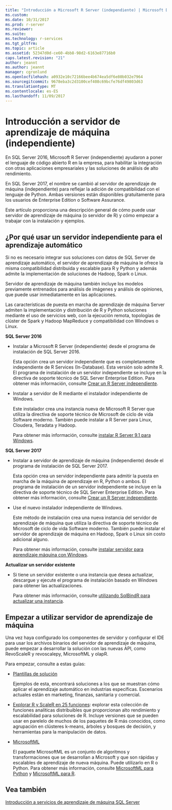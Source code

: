 ```yaml
---
title: "Introducción a Microsoft R Server (independiente) | Microsoft Docs"
ms.custom: 
ms.date: 10/31/2017
ms.prod: r-server
ms.reviewer: 
ms.suite: 
ms.technology: r-services
ms.tgt_pltfrm: 
ms.topic: article
ms.assetid: 52347d0d-ce60-4bb8-98d2-6163e87716b0
caps.latest.revision: "21"
author: jeannt
ms.author: jeannt
manager: cgronlund
ms.openlocfilehash: a0932e10c72166bee4b674ea5df6e80b032e7964
ms.sourcegitcommit: 9678eba3c2d3100cef408c69bcfe76df49803d63
ms.translationtype: MT
ms.contentlocale: es-ES
ms.lasthandoff: 11/09/2017
---
```

# <a name="getting-started-with-machine-learning-server-standalone"></a>Introducción a servidor de aprendizaje de máquina (independiente)
 
En SQL Server 2016, Microsoft R Server (independiente) ayudaron a poner el lenguaje de código abierto R en la empresa, para habilitar la integración con otras aplicaciones empresariales y las soluciones de análisis de alto rendimiento.  

En SQL Server 2017, el nombre se cambió al servidor de aprendizaje de máquina (independiente) para reflejar la adición de compatibilidad con el lenguaje de Python. Ambas versiones están disponibles gratuitamente para los usuarios de Enterprise Edition o Software Assurance.

Este artículo proporciona una descripción general de cómo puede usar servidor de aprendizaje de máquina (o servidor de R) y cómo empezar a trabajar con la instalación y ejemplos.

## <a name="why-use-a-standalone-server-for-machine-learning"></a>¿Por qué usar un servidor independiente para el aprendizaje automático

Si no es necesario integrar sus soluciones con datos de SQL Server de aprendizaje automático, el servidor de aprendizaje de máquina le ofrece la misma compatibilidad distribuida y escalable para R y Python y además admite la implementación de soluciones de Hadoop, Spark o Linux.

Servidor de aprendizaje de máquina también incluye los modelos previamente entrenados para análisis de imágenes y análisis de opiniones, que puede usar inmediatamente en las aplicaciones.

Las características de puesta en marcha de aprendizaje de máquina Server admiten la implementación y distribución de R y Python soluciones mediante el uso de servicios web, con la ejecución remota, topologías de clúster de Spark y Hadoop MapReduce y compatibilidad con Windows o Linux.

**SQL Server 2016**

+ Instalar a Microsoft R Server (independiente) desde el programa de instalación de SQL Server 2016.

    Esta opción crea un servidor independiente que es completamente independiente de R Services (In-Database). Esta versión solo admite R. El programa de instalación de un servidor independiente se incluye en la directiva de soporte técnico de SQL Server Enterprise Edition. Para obtener más información, consulte [Crear un R Server independiente](../../advanced-analytics/r/create-a-standalone-r-server.md).

+ Instalar a servidor de R mediante el instalador independiente de Windows.

    Este instalador crea una instancia nueva de Microsoft R Server que utiliza la directiva de soporte técnico de Microsoft de ciclo de vida Software moderno. También puede instalar a R Server para Linux, Cloudera, Teradata y Hadoop.
    
    Para obtener más información, consulte [instalar R Server 9.1 para Windows](https://docs.microsoft.com/machine-learning-server/install/r-server-install-windows).

**SQL Server 2017**

+ Instalar a servidor de aprendizaje de máquina (independiente) desde el programa de instalación de SQL Server 2017. 

    Esta opción crea un servidor independiente para admitir la puesta en marcha de la máquina de aprendizaje en R, Python o ambos. El programa de instalación de un servidor independiente se incluye en la directiva de soporte técnico de SQL Server Enterprise Edition. Para obtener más información, consulte [Crear un R Server independiente](../../advanced-analytics/r/create-a-standalone-r-server.md).  

+ Use el nuevo instalador independiente de Windows.

    Este método de instalación crea una nueva instancia del servidor de aprendizaje de máquina que utiliza la directiva de soporte técnico de Microsoft de ciclo de vida Software moderno. También puede instalar el servidor de aprendizaje de máquina en Hadoop, Spark o Linux sin costo adicional alguno.
    
    Para obtener más información, consulte [instalar servidor para aprendizaje máquina con Windows](https://docs.microsoft.com/machine-learning-server/install/machine-learning-server-windows-install).

**Actualizar un servidor existente**

+ Si tiene un servidor existente o una instancia que desea actualizar, descargue y ejecute el programa de instalación basado en Windows para obtener las actualizaciones. 

    Para obtener más información, consulte [utilizando SqlBindR para actualizar una instancia](use-sqlbindr-exe-to-upgrade-an-instance-of-sql-server.md).

## <a name="start-using-machine-learning-server"></a>Empezar a utilizar servidor de aprendizaje de máquina

 Una vez haya configurado los componentes de servidor y configurar el IDE para usar los archivos binarios del servidor de aprendizaje de máquina, puede empezar a desarrollar la solución con las nuevas API, como RevoScaleR y revoscalepy, MicrosoftML y olapR.
    
Para empezar, consulte a estas guías:

+ [Plantillas de solución](https://docs.microsoft.com/machine-learning-server/r/sample-solutions)

    Ejemplos de esta, encontrará soluciones a los que se muestran cómo aplicar el aprendizaje automático en industrias específicas. Escenarios actuales están en marketing, finanzas, sanitaria y comercial.

+ [Explorar R y ScaleR en 25 funciones](https://docs.microsoft.com/machine-learning-server/r/tutorial-r-to-revoscaler): explorar esta colección de funciones analíticas distribuibles que proporcionan alto rendimiento y escalabilidad para soluciones de R. Incluye versiones que se pueden usar en parelelo de muchos de los paquetes de R más conocidos, como agrupación en clústeres k-means, árboles y bosques de decisión, y herramientas para la manipulación de datos.

- [MicrosoftML](https://msdn.microsoft.com/library/mt790482.aspx)

    El paquete MicrosoftML es un conjunto de algoritmos y transformaciones que se desarrollan a Microsoft y que son rápidas y escalables de aprendizaje de nueva máquina. Puede utilizarlo en R o Python. Para obtener más información, consulte [MicrosoftML para Python](https://docs.microsoft.com/machine-learning-server/python-reference/microsoftml/microsoftml-package) y [MicrosoftML para R](https://docs.microsoft.com/machine-learning-server/r-reference/microsoftml/microsoftml-package).

## <a name="see-also"></a>Vea también

[Introducción a servicios de aprendizaje de máquina SQL Server](../../advanced-analytics/r/getting-started-with-sql-server-r-services.md)